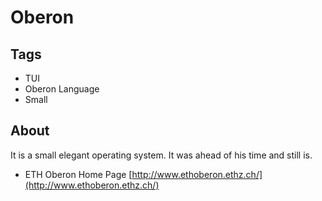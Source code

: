 # Oberon

## Tags

- TUI
- Oberon Language
- Small

## About 

It is a small elegant operating system. It was ahead of his time and still is.

- ETH Oberon Home Page [http://www.ethoberon.ethz.ch/](http://www.ethoberon.ethz.ch/)
